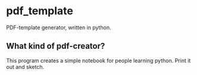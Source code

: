 # pdf_template
PDF-template generator, written in python.

## What kind of pdf-creator?
This program creates a simple notebook for people learning python.
Print it out and sketch.
